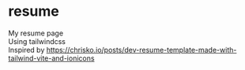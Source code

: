 # resume
My resume page<br>
Using tailwindcss<br>
Inspired by https://chrisko.io/posts/dev-resume-template-made-with-tailwind-vite-and-ionicons
